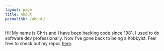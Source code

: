 ```yaml
---
layout: page
title: About
permalink: /about/
---
```


Hi! My name is Chris and I have been hacking code since 1981.
I used to do software dev professionally. Now I've gone back to being a hobbyist.
Feel free to check out my repos [here](https://github.com/chrispollitt?tab=repositories).